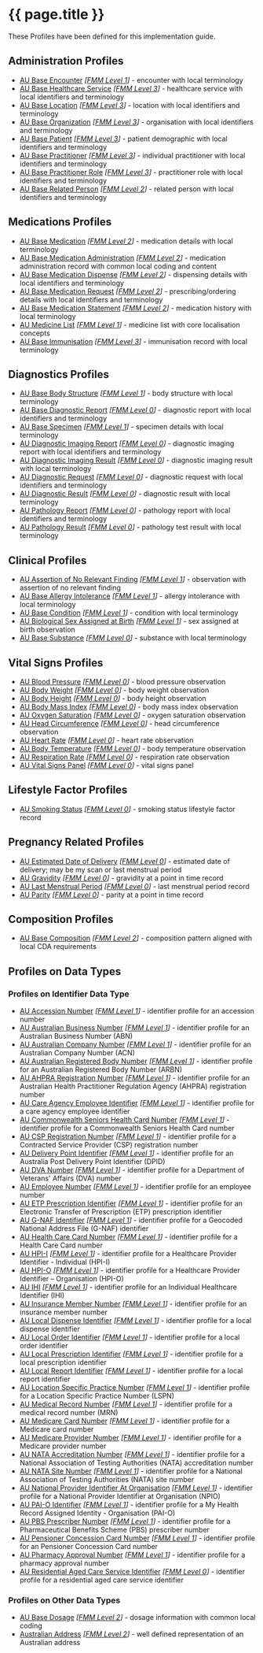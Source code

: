 # {{ page.title }}

These Profiles have been defined for this implementation guide.

## Administration Profiles

* [AU Base Encounter](StructureDefinition-au-encounter.html) *[[FMM Level 1](guidance.html)]* - encounter with local terminology
* [AU Base Healthcare Service](StructureDefinition-au-healthcareservice.html) *[[FMM Level 3](guidance.html)]* - healthcare service with local identifiers and terminology
* [AU Base Location](StructureDefinition-au-location.html) *[[FMM Level 3](guidance.html)]* - location with local identifiers and terminology
* [AU Base Organization](StructureDefinition-au-organization.html) *[[FMM Level 3](guidance.html)]* - organisation with local identifiers and terminology
* [AU Base Patient](StructureDefinition-au-patient.html) *[[FMM Level 3](guidance.html)]* - patient demographic with local identifiers and terminology 
* [AU Base Practitioner](StructureDefinition-au-practitioner.html) *[[FMM Level 3](guidance.html)]* - individual practitioner with local identifiers and terminology
* [AU Base Practitioner Role](StructureDefinition-au-practitionerrole.html) *[[FMM Level 3](guidance.html)]* - practitioner role with local identifiers and terminology
* [AU Base Related Person](StructureDefinition-au-relatedperson.html) *[[FMM Level 2](guidance.html)]* - related person with local identifiers and terminology

## Medications Profiles
* [AU Base Medication](StructureDefinition-au-medication.html) *[[FMM Level 2](guidance.html)]* - medication details with local terminology
* [AU Base Medication Administration](StructureDefinition-au-medicationadministration.html) *[[FMM Level 2](guidance.html)]* - medication administration record with common local coding and content
* [AU Base Medication Dispense](StructureDefinition-au-medicationdispense.html) *[[FMM Level 2](guidance.html)]* - dispensing details with local identifiers and terminology
* [AU Base Medication Request](StructureDefinition-au-medicationrequest.html) *[[FMM Level 2](guidance.html)]* - prescribing/ordering details with local identifiers and terminology
* [AU Base Medication Statement](StructureDefinition-au-medicationstatement.html) *[[FMM Level 2](guidance.html)]* - medication history with local terminology
* [AU Medicine List](StructureDefinition-au-medlist.html) *[[FMM Level 1](guidance.html)]* - medicine list with core localisation concepts
* [AU Base Immunisation](StructureDefinition-au-immunization.html) *[[FMM Level 3](guidance.html)]* - immunisation record with local terminology 

## Diagnostics Profiles
* [AU Base Body Structure](StructureDefinition-au-bodystructure.html) *[[FMM Level 1](guidance.html)]* - body structure with local terminology 
* [AU Base Diagnostic Report](StructureDefinition-au-diagnosticreport.html) *[[FMM Level 0](guidance.html)]* - diagnostic report with local identifiers and terminology
* [AU Base Specimen](StructureDefinition-au-specimen.html) *[[FMM Level 1](guidance.html)]* - specimen details with local terminology
* [AU Diagnostic Imaging Report](StructureDefinition-au-imagingreport.html) *[[FMM Level 0](guidance.html)]* - diagnostic imaging report with local identifiers and terminology
* [AU Diagnostic Imaging Result](StructureDefinition-au-imagingresult.html) *[[FMM Level 0](guidance.html)]* - diagnostic imaging result with local terminology
* [AU Diagnostic Request](StructureDefinition-au-diagnosticrequest.html) *[[FMM Level 0](guidance.html)]*  - diagnostic request with local identifiers and terminology
* [AU Diagnostic Result](StructureDefinition-au-diagnosticresult.html) *[[FMM Level 0](guidance.html)]* - diagnostic result with local terminology
* [AU Pathology Report](StructureDefinition-au-pathologyreport.html) *[[FMM Level 0](guidance.html)]* - pathology report with local identifiers and terminology
* [AU Pathology Result](StructureDefinition-au-pathologyresult.html) *[[FMM Level 0](guidance.html)]* - pathology test result with local terminology

## Clinical Profiles
* [AU Assertion of No Relevant Finding](StructureDefinition-au-norelevantfinding.html) *[[FMM Level 1](guidance.html)]* - observation with assertion of no relevant finding
* [AU Base Allergy Intolerance](StructureDefinition-au-allergyintolerance.html) *[[FMM Level 1](guidance.html)]* - allergy intolerance with local terminology 
* [AU Base Condition](StructureDefinition-au-condition.html) *[[FMM Level 1](guidance.html)]* - condition with local terminology
* [AU Biological Sex Assigned at Birth](StructureDefinition-au-sexassignedatbirth.html) *[[FMM Level 1](guidance.html)]* - sex assigned at birth observation
* [AU Base Substance](StructureDefinition-au-substance.html) *[[FMM Level 0](guidance.html)]* - substance with local terminology

## Vital Signs Profiles
* [AU Blood Pressure](StructureDefinition-au-bloodpressure.html) *[[FMM Level 0](guidance.html)]* -  blood pressure observation
* [AU Body Weight](StructureDefinition-au-bodyweight.html) *[[FMM Level 0](guidance.html)]* -  body weight observation
* [AU Body Height](StructureDefinition-au-bodyheight.html) *[[FMM Level 0](guidance.html)]* -  body height observation
* [AU Body Mass Index](StructureDefinition-au-bmi.html) *[[FMM Level 0](guidance.html)]* -  body mass index observation
* [AU Oxygen Saturation](StructureDefinition-au-oxygensat.html) *[[FMM Level 0](guidance.html)]* -  oxygen saturation observation
* [AU Head Circumference](StructureDefinition-au-headcircum.html) *[[FMM Level 0](guidance.html)]* - head circumference observation
* [AU Heart Rate](StructureDefinition-au-heartrate.html) *[[FMM Level 0](guidance.html)]* -  heart rate observation
* [AU Body Temperature](StructureDefinition-au-bodytemp.html) *[[FMM Level 0](guidance.html)]* -  body temperature observation
* [AU Respiration Rate](StructureDefinition-au-resprate.html) *[[FMM Level 0](guidance.html)]* -  respiration rate observation
* [AU Vital Signs Panel](StructureDefinition-au-vitalspanel.html) *[[FMM Level 0](guidance.html)]* - vital signs panel

## Lifestyle Factor Profiles
* [AU Smoking Status](StructureDefinition-au-smokingstatus.html) *[[FMM Level 0](guidance.html)]* - smoking status lifestyle factor record

## Pregnancy Related Profiles
* [AU Estimated Date of Delivery](StructureDefinition-au-estimateddateofdelivery.html) *[[FMM Level 0](guidance.html)]* - estimated date of delivery; may be my scan or last menstrual period
* [AU Gravidity](StructureDefinition-au-gravidity.html) *[[FMM Level 0](guidance.html)]* - gravidity at a point in time record
* [AU Last Menstrual Period](StructureDefinition-au-lastmenstrualperiod.html) *[[FMM Level 0](guidance.html)]* - last menstrual period record
* [AU Parity](StructureDefinition-au-parity.html) *[[FMM Level 0](guidance.html)]* - parity at a point in time record

## Composition Profiles
* [AU Base Composition](StructureDefinition-au-composition.html) *[[FMM Level 2](guidance.html)]* - composition pattern aligned with local CDA requirements

## Profiles on Data Types 

### Profiles on Identifier Data Type
* [AU Accession Number](StructureDefinition-au-accessionnumber.html) *[[FMM Level 1](guidance.html)]* - identifier profile for an accession number
* [AU Australian Business Number](StructureDefinition-au-australianbusinessnumber.html) *[[FMM Level 1](guidance.html)]* - identifier profile for an Australian Business Number (ABN)
* [AU Australian Company Number](StructureDefinition-au-australiancompanynumber.html) *[[FMM Level 1](guidance.html)]* - identifier profile for an Australian Company Number (ACN)
* [AU Australian Registered Body Number](StructureDefinition-au-australianregistredbodynumber.html) *[[FMM Level 1](guidance.html)]* - identifier profile for an Australian Registered Body Number (ARBN)
* [AU AHPRA Registration Number](StructureDefinition-au-ahpraregistrationnumber.html) *[[FMM Level 1](guidance.html)]* - identifier profile for an Australian Health Practitioner Regulation Agency (AHPRA) registration number
* [AU Care Agency Employee Identifier](StructureDefinition-au-careagencyemployeeidentifier.html) *[[FMM Level 1](guidance.html)]* - identifier profile for a care agency employee identifier
* [AU Commonwealth Seniors Health Card Number](StructureDefinition-au-cwlthseniorshealthcardnumber.html) *[[FMM Level 1](guidance.html)]* - identifier profile for a Commonwealth Seniors Health Card number
* [AU CSP Registration Number](StructureDefinition-au-cspregistrationnumber.html) *[[FMM Level 1](guidance.html)]* - identifier profile for a Contracted Service Provider (CSP) registration number
* [AU Delivery Point Identifier](StructureDefinition-au-deliverypointidentifier.html) *[[FMM Level 1](guidance.html)]* - identifier profile for an Australia Post Delivery Point Identifier (DPID)
* [AU DVA Number](StructureDefinition-au-dvanumber.html) *[[FMM Level 1](guidance.html)]* - identifier profile for a Department of Veterans' Affairs (DVA) number
* [AU Employee Number](StructureDefinition-au-employeenumber.html) *[[FMM Level 1](guidance.html)]* - identifier profile for an employee number
* [AU ETP Prescription Identifier](StructureDefinition-au-etpprescriptionidentifier.html) *[[FMM Level 1](guidance.html)]* - identifier profile for an Electronic Transfer of Prescription (ETP) prescription identifier
* [AU G-NAF Identifier](StructureDefinition-au-gnafidentifier.html) *[[FMM Level 1](guidance.html)]* - identifier profile for a Geocoded National Address File (G-NAF) identifier
* [AU Health Care Card Number](StructureDefinition-au-healthcarecardnumber.html) *[[FMM Level 1](guidance.html)]* - identifier profile for a Health Care Card number
* [AU HPI-I](StructureDefinition-au-hpii.html) *[[FMM Level 1](guidance.html)]* - identifier profile for a Healthcare Provider Identifier - Individual (HPI-I)
* [AU HPI-O](StructureDefinition-au-hpio.html) *[[FMM Level 1](guidance.html)]* - identifier profile for a Healthcare Provider Identifier – Organisation (HPI-O)
* [AU IHI](StructureDefinition-au-ihi.html) *[[FMM Level 1](guidance.html)]* - identifier profile for an Individual Healthcare Identifier (IHI)
* [AU Insurance Member Number](StructureDefinition-au-insurancemembernumber.html) *[[FMM Level 1](guidance.html)]* - identifier profile for an insurance member number
* [AU Local Dispense Identifier](StructureDefinition-au-localdispenseidentifier.html) *[[FMM Level 1](guidance.html)]* - identifier profile for a local dispense identifier
* [AU Local Order Identifier](StructureDefinition-au-localorderidentifier.html) *[[FMM Level 1](guidance.html)]* - identifier profile for a local order identifier
* [AU Local Prescription Identifier](StructureDefinition-au-localprescriptionidentifier.html) *[[FMM Level 1](guidance.html)]* - identifier profile for a local prescription identifier
* [AU Local Report Identifier](StructureDefinition-au-localreportidentifier.html) *[[FMM Level 1](guidance.html)]* - identifier profile for a local report identifier
* [AU Location Specific Practice Number](StructureDefinition-au-locationspecificpracticenumber.html) *[[FMM Level 1](guidance.html)]* - identifier profile for a Location Specific Practice Number (LSPN)
* [AU Medical Record Number](StructureDefinition-au-medicalrecordnumber.html) *[[FMM Level 1](guidance.html)]* - identifier profile for a medical record number (MRN)
* [AU Medicare Card Number](StructureDefinition-au-medicarecardnumber.html) *[[FMM Level 1](guidance.html)]* - identifier profile for a Medicare card number
* [AU Medicare Provider Number](StructureDefinition-au-medicareprovidernumber.html) *[[FMM Level 1](guidance.html)]* - identifier profile for a Medicare provider number
* [AU NATA Accreditation Number](StructureDefinition-au-nataaccreditationnumber.html) *[[FMM Level 1](guidance.html)]* - identifier profile for a National Association of Testing Authorities (NATA) accreditation number
* [AU NATA Site Number](StructureDefinition-au-natasitenumber.html) *[[FMM Level 1](guidance.html)]* - identifier profile for a National Association of Testing Authorities (NATA) site number
* [AU National Provider Identifier At Organisation](StructureDefinition-au-nationalprovideridentifieratorganisation.html) *[[FMM Level 1](guidance.html)]* - identifier profile for a National Provider Identifier at Organisation (NPIO)
* [AU PAI-O Identifier](StructureDefinition-au-paioidentifier.html) *[[FMM Level 1](guidance.html)]* - identifier profile for a My Health Record Assigned Identity - Organisation (PAI-O)
* [AU PBS Prescriber Number](StructureDefinition-au-pbsprescribernumber.html) *[[FMM Level 1](guidance.html)]* - identifier profile for a Pharmaceutical Benefits Scheme (PBS) prescriber number
* [AU Pensioner Concession Card Number](StructureDefinition-au-pensionerconcessioncardnumber.html) *[[FMM Level 1](guidance.html)]* - identifier profile for an Pensioner Concession Card number
* [AU Pharmacy Approval Number](StructureDefinition-au-pharmacyapprovalnumber.html) *[[FMM Level 1](guidance.html)]* - identifier profile for a pharmacy approval number
* [AU Residential Aged Care Service Identifier](StructureDefinition-au-residentialagedcareserviceidentifier.html) *[[FMM Level 0](guidance.html)]* - identifier profile for a residential aged care service identifier

### Profiles on Other Data Types
* [AU Base Dosage](StructureDefinition-au-dosage.html) *[[FMM Level 2](guidance.html)]* -  dosage information with common local coding
* [Australian Address](StructureDefinition-au-address.html) *[[FMM Level 2](guidance.html)]* - well defined representation of an Australian address
